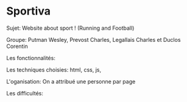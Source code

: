 # Sportiva
Sujet: Website about sport ! (Running and Football)

Groupe: Putman Wesley, Prevost Charles, Legallais Charles et Duclos Corentin

Les fonctionnalités: 

Les techniques choisies: html, css, js, 

L'oganisation: On a attribué une personne par page 

Les difficultés: 
